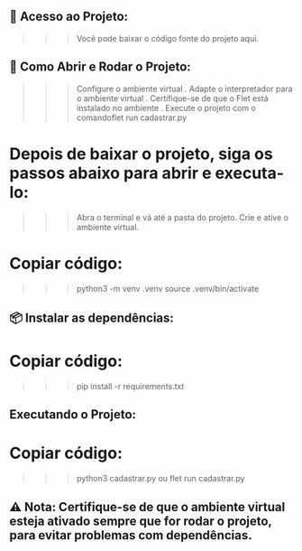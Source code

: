 ## 📂 Acesso ao Projeto:
>>> Você pode baixar o código fonte do projeto aqui.

## 🔧 Como Abrir e Rodar o Projeto:
>>> Configure o ambiente virtual .
>>> Adapte o interpretador para o ambiente virtual .
>>> Certifique-se de que o Flet está instalado no ambiente .
>>> Execute o projeto com o comandoflet run cadastrar.py

# Depois de baixar o projeto, siga os passos abaixo para abrir e executa-lo:
>>> Abra o terminal e vá até a pasta do projeto.
>>> Crie e ative o ambiente virtual.
# Copiar código:
>>> python3 -m venv .venv
>>> source .venv/bin/activate

## 📦 Instalar as dependências:
# Copiar código:
>>> pip install -r requirements.txt

## Executando o Projeto:
# Copiar código:
>>> python3 cadastrar.py ou flet run cadastrar.py

## ⚠️ Nota: Certifique-se de que o ambiente virtual esteja ativado sempre que for rodar o projeto, para evitar problemas com dependências.